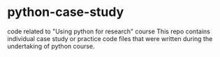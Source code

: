 # python-case-study
code related to "Using python for research" course
This repo contains individual case study or practice code files that were written during the undertaking of python course.
